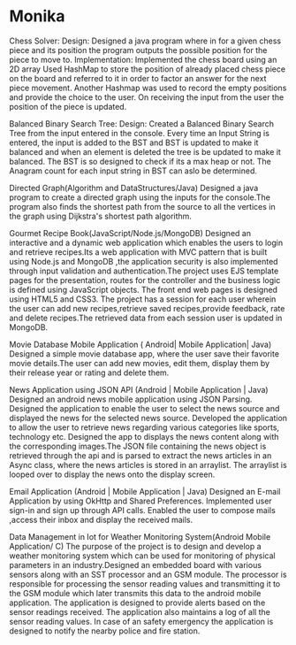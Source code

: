 # Monika

Chess Solver:
Design:
Designed a java program where in for a given chess piece and its position the program outputs the possible position for the piece to move to.
Implementation:
Implemented the chess board using an 2D array
Used HashMap to store the position of already placed chess piece on the board and referred to it in order to factor an answer for the next piece movement. Another Hashmap was used to record the empty positions and provide the choice to the user. On receiving the input from the user the position of the piece is updated.


Balanced Binary Search Tree:
Design:
Created a Balanced Binary Search Tree from the input entered in the console.
Every time an Input String is entered, the input is added to the BST and BST is updated to make it balanced and when an element is deleted the tree is be updated to make it balanced. The BST is so designed to check if its a max heap or not. The Anagram count for each input string in BST can aslo be determined.


Directed Graph(Algorithm and DataStructures/Java)
Designed a java program to create a directed graph using the inputs for the console.The program also finds the shortest path from the source to all the vertices in the graph using Dijkstra's shortest path algorithm.


Gourmet Recipe Book(JavaScript/Node.js/MongoDB)
Designed an interactive and a dynamic web application which enables the users to login and retrieve recipes.Its a web application with MVC pattern that is built using Node.js and MongoDB ,the application security is also implemented through input validation and authentication.The project uses EJS template pages for the presentation, routes for the controller and the business logic is defined using JavaScript objects. The front end web pages is designed using HTML5 and CSS3. The project has a session for each user wherein the user can add new recipes,retrieve saved recipes,provide feedback, rate and delete recipes.The retrieved data from each session user is updated in MongoDB.


Movie Database Mobile Application ( Android| Mobile Application| Java)
Designed a simple movie database app, where the user save their favorite movie details.The user can add new movies, edit them, display them by their release year or rating and delete them.

News Application using JSON API (Android | Mobile Application | Java)
Designed an android news mobile application using JSON Parsing. Designed the application to enable the user to select the news source and displayed the news for the selected news source. Developed the application to allow the user to retrieve news regarding various categories like sports, technology etc. Designed the app to displays the news content along with the corresponding images.The JSON file containing the news object is retrieved through the api and is parsed to extract the news articles in an Async class, where the news articles is stored in an arraylist. The arraylist is looped over to display the news onto the display screen.

Email Application (Android | Mobile Application | Java)
Designed an E-mail Application by using OkHttp and Shared Preferences. Implemented user sign-in and sign up through API calls. Enabled the user to compose mails ,access their inbox and display the received mails.

Data Management in Iot for Weather Monitoring System(Android Mobile Application/ C)
The purpose of the project is to design and develop a weather monitoring system which
can be used for monitoring of physical parameters in an industry.Designed an embedded board with various sensors along with an SST processor and an GSM module. The processor is responsible for processing the sensor reading values and transmitting it to the GSM module which later transmits this data to the android mobile application. The application is designed to provide alerts based on the sensor readings received. The application also maintains a log of all the sensor reading values. In case of an safety emergency the application is designed to notify the nearby police and fire station.
